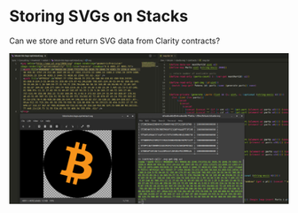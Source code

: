 # Storing SVGs on Stacks

Can we store and return SVG data from Clarity contracts?

![Prototype Preview](./public/prototype.png)
